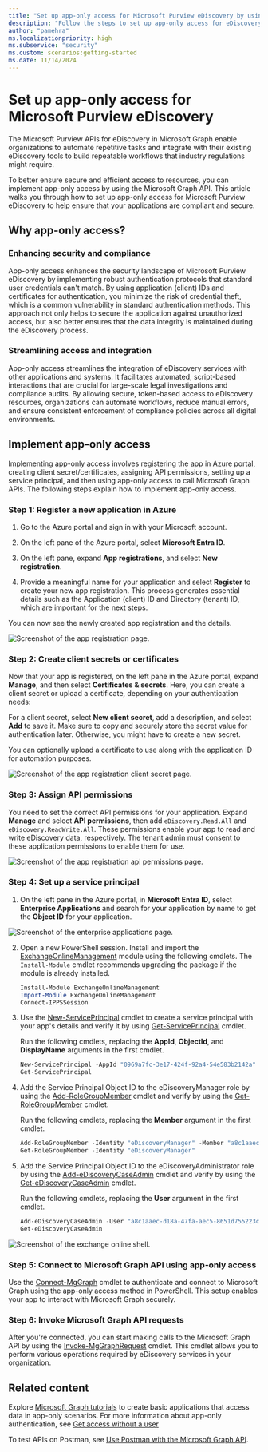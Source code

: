 ```yaml
---
title: "Set up app-only access for Microsoft Purview eDiscovery by using Microsoft Graph APIs"
description: "Follow the steps to set up app-only access for eDiscovery Microsoft Graph APIs."
author: "pamehra"
ms.localizationpriority: high
ms.subservice: "security"
ms.custom: scenarios:getting-started
ms.date: 11/14/2024
---
```


# Set up app-only access for Microsoft Purview eDiscovery 

The Microsoft Purview APIs for eDiscovery in Microsoft Graph enable organizations to automate repetitive tasks and integrate with their existing eDiscovery tools to build repeatable workflows that industry regulations might require.

To better ensure secure and efficient access to resources, you can implement app-only access by using the Microsoft Graph API. This article walks you through how to set up app-only access for Microsoft Purview eDiscovery to help ensure that your applications are compliant and secure.

## Why app-only access?

### Enhancing security and compliance

App-only access enhances the security landscape of Microsoft Purview eDiscovery by implementing robust authentication protocols that standard user credentials can't match. By using application (client) IDs and certificates for authentication, you minimize the risk of credential theft, which is a common vulnerability in standard authentication methods. This approach not only helps to secure the application against unauthorized access, but also better ensures that the data integrity is maintained during the eDiscovery process.

### Streamlining access and integration

App-only access streamlines the integration of eDiscovery services with other applications and systems. It facilitates automated, script-based interactions that are crucial for large-scale legal investigations and compliance audits. By allowing secure, token-based access to eDiscovery resources, organizations can automate workflows, reduce manual errors, and ensure consistent enforcement of compliance policies across all digital environments.

## Implement app-only access

Implementing app-only access involves registering the app in Azure portal, creating client secret/certificates, assigning API permissions, setting up a service principal, and then using app-only access to call Microsoft Graph APIs. The following steps explain how to implement app-only access.

### Step 1: Register a new application in Azure

1. Go to the Azure portal and sign in with your Microsoft account.

2. On the left pane of the Azure portal, select **Microsoft Entra ID**.

3. On the left pane, expand **App registrations**, and select **New registration**.

4. Provide a meaningful name for your application and select **Register** to create your new app registration. This process generates essential details such as the Application (client) ID and Directory (tenant) ID, which are important for the next steps.

You can now see the newly created app registration and the details.

![Screenshot of the app registration page.](images/security-ediscovery-appauthsetup-step1.png)

### Step 2: Create client secrets or certificates

Now that your app is registered, on the left pane in the Azure portal, expand **Manage**, and then select **Certificates & secrets**. Here, you can create a client secret or upload a certificate, depending on your authentication needs:

For a client secret, select **New client secret**, add a description, and select **Add** to save it. Make sure to copy and securely store the secret value for authentication later. Otherwise, you might have to create a new secret.

You can optionally upload a certificate to use along with the application ID for automation purposes.

![Screenshot of the app registration client secret page.](images/security-ediscovery-appauthsetup-step2.png)

### Step 3: Assign API permissions

You need to set the correct API permissions for your application. Expand **Manage** and select **API permissions**, then add `eDiscovery.Read.All` and `eDiscovery.ReadWrite.All`. These permissions enable your app to read and write eDiscovery data, respectively. The tenant admin must consent to these application permissions to enable them for use.

![Screenshot of the app registration api permissions page.](images/security-ediscovery-appauthsetup-step3.png)

### Step 4: Set up a service principal

1. On the left pane in the Azure portal, in **Microsoft Entra ID**, select **Enterprise Applications** and search for your application by name to get the **Object ID** for your application.

![Screenshot of the enterprise applications page.](images/security-ediscovery-appauthsetup-step4_1.png)

2. Open a new PowerShell session. Install and import the [ExchangeOnlineManagement](https://www.powershellgallery.com/packages/ExchangeOnlineManagement) module using the following cmdlets. The `Install-Module` cmdlet recommends upgrading the package if the module is already installed.

    ```powershell
    Install-Module ExchangeOnlineManagement
    Import-Module ExchangeOnlineManagement
    Connect-IPPSSession
    ```

3. Use the [New-ServicePrincipal](/powershell/module/exchange/new-serviceprincipal) cmdlet to create a service principal with your app's details and verify it by using [Get-ServicePrincipal](/powershell/module/exchange/get-serviceprincipal) cmdlet.  
  
    Run the following cmdlets, replacing the **AppId**, **ObjectId**, and **DisplayName** arguments in the first cmdlet.

    ```powershell
    New-ServicePrincipal -AppId "0969a7fc-3e17-424f-92a4-54e583b2142a" -ObjectId "a8c1aaec-d18a-47fa-aec5-8651d755223c" -DisplayName "Graph App Auth"
    Get-ServicePrincipal
    ```

4. Add the Service Principal Object ID to the eDiscoveryManager role by using the [Add-RoleGroupMember](/powershell/module/exchange/add-rolegroupmember) cmdlet and verify by using the [Get-RoleGroupMember](/powershell/module/exchange/get-rolegroupmember) cmdlet.

    Run the following cmdlets, replacing the **Member** argument in the first cmdlet.

    ```powershell
    Add-RoleGroupMember -Identity "eDiscoveryManager" -Member "a8c1aaec-d18a-47fa-aec5-8651d755223c"
    Get-RoleGroupMember -Identity "eDiscoveryManager"
    ```

5. Add the Service Principal Object ID to the eDiscoveryAdministrator role by using the [Add-eDiscoveryCaseAdmin](/powershell/module/exchange/add-ediscoverycaseadmin) cmdlet and verify by using the [Get-eDiscoveryCaseAdmin](/powershell/module/exchange/get-ediscoverycaseadmin) cmdlet.

    Run the following cmdlets, replacing the **User** argument in the first cmdlet.

    ```powershell
    Add-eDiscoveryCaseAdmin -User "a8c1aaec-d18a-47fa-aec5-8651d755223c"
    Get-eDiscoveryCaseAdmin
    ```

![Screenshot of the exchange online shell.](images/security-ediscovery-appauthsetup-step4_2.png)

### Step 5: Connect to Microsoft Graph API using app-only access

Use the [Connect-MgGraph](/powershell/module/microsoft.graph.authentication/connect-mggraph) cmdlet to authenticate and connect to Microsoft Graph using the app-only access method in PowerShell. This setup enables your app to interact with Microsoft Graph securely.

### Step 6: Invoke Microsoft Graph API requests

After you're connected, you can start making calls to the Microsoft Graph API by using the [Invoke-MgGraphRequest](/powershell/module/microsoft.graph.authentication/invoke-mggraphrequest) cmdlet. This cmdlet allows you to perform various operations required by eDiscovery services in your organization.

## Related content

Explore [Microsoft Graph tutorials](/graph/tutorials) to create basic applications that access data in app-only scenarios. For more information about app-only authentication, see [Get access without a user](/graph/auth-v2-service)

To test APIs on Postman, see [Use Postman with the Microsoft Graph API](/graph/use-postman).
